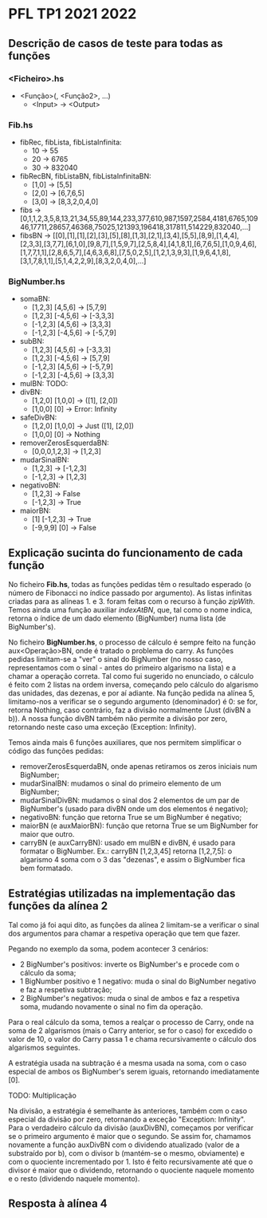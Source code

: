 # PFL TP1 2021 2022

## Descrição de casos de teste para todas as funções

### \<Ficheiro>.hs
- \<Função>(, \<Função2>, ...)
  - \<Input> -> \<Output>

### Fib.hs
- fibRec, fibLista, fibListaInfinita:
  - 10 -> 55
  - 20 -> 6765
  - 30 -> 832040
- fibRecBN, fibListaBN, fibListaInfinitaBN:
  - [1,0] -> [5,5]
  - [2,0] -> [6,7,6,5]
  - [3,0] -> [8,3,2,0,4,0]
- fibs -> [0,1,1,2,3,5,8,13,21,34,55,89,144,233,377,610,987,1597,2584,4181,6765,10946,17711,28657,46368,75025,121393,196418,317811,514229,832040,...]
- fibsBN -> [[0],[1],[1],[2],[3],[5],[8],[1,3],[2,1],[3,4],[5,5],[8,9],[1,4,4],[2,3,3],[3,7,7],[6,1,0],[9,8,7],[1,5,9,7],[2,5,8,4],[4,1,8,1],[6,7,6,5],[1,0,9,4,6],[1,7,7,1,1],[2,8,6,5,7],[4,6,3,6,8],[7,5,0,2,5],[1,2,1,3,9,3],[1,9,6,4,1,8],[3,1,7,8,1,1],[5,1,4,2,2,9],[8,3,2,0,4,0],...]

### BigNumber.hs
- somaBN:
  - [1,2,3] [4,5,6] -> [5,7,9]
  - [1,2,3] [-4,5,6] -> [-3,3,3]
  - [-1,2,3] [4,5,6] -> [3,3,3]
  - [-1,2,3] [-4,5,6] -> [-5,7,9]
- subBN:
  - [1,2,3] [4,5,6] -> [-3,3,3]
  - [1,2,3] [-4,5,6] -> [5,7,9]
  - [-1,2,3] [4,5,6] -> [-5,7,9]
  - [-1,2,3] [-4,5,6] -> [3,3,3]
- mulBN: TODO:
- divBN:
  - [1,2,0] [1,0,0] -> ([1], [2,0])
  - [1,0,0] [0] -> Error: Infinity
- safeDivBN:
  - [1,2,0] [1,0,0] -> Just ([1], [2,0])
  - [1,0,0] [0] -> Nothing
- removerZerosEsquerdaBN:
  - [0,0,0,1,2,3] -> [1,2,3]
- mudarSinalBN:
  - [1,2,3] -> [-1,2,3]
  - [-1,2,3] -> [1,2,3]
- negativoBN:
  - [1,2,3] -> False
  - [-1,2,3] -> True
- maiorBN:
  - [1] [-1,2,3] -> True
  - [-9,9,9] [0] -> False

## Explicação sucinta do funcionamento de cada função

No ficheiro **Fib.hs**, todas as funções pedidas têm o resultado esperado (o número de Fibonacci no índice passado por argumento). As listas infinitas criadas para as alíneas 1. e 3. foram feitas com o recurso à função *zipWith*. Temos ainda uma função auxiliar *indexAtBN*, que, tal como o nome indica, retorna o índice de um dado elemento (BigNumber) numa lista (de BigNumber's).

No ficheiro **BigNumber.hs**, o processo de cálculo é sempre feito na função aux\<Operação>BN, onde é tratado o problema do carry. As funções pedidas limitam-se a "ver" o sinal do BigNumber (no nosso caso, representamos com o sinal - antes do primeiro algarismo na lista) e a chamar a operação correta. Tal como fui sugerido no enunciado, o cálculo é feito com 2 listas na ordem inversa, começando pelo cálculo do algarismo das unidades, das dezenas, e por aí adiante. Na função pedida na alínea 5, limitamo-nos a verificar se o segundo argumento (denominador) é 0: se for, retorna Nothing, caso contrário, faz a divisão normalmente (Just (divBN a b)). A nossa função divBN também não permite a divisão por zero, retornando neste caso uma exceção (Exception: Infinity).

Temos ainda mais 6 funções auxiliares, que nos permitem simplificar o código das funções pedidas:
- removerZerosEsquerdaBN, onde apenas retiramos os zeros iniciais num BigNumber;
- mudarSinalBN: mudamos o sinal do primeiro elemento de um BigNumber;
- mudarSinalDivBN: mudamos o sinal dos 2 elementos de um par de BigNumber's (usado para divBN onde um dos elementos é negativo);
- negativoBN: função que retorna True se um BigNumber é negativo;
- maiorBN (e auxMaiorBN): função que retorna True se um BigNumber for maior que outro.
- carryBN (e auxCarryBN): usado em mulBN e divBN, é usado para formatar o BigNumber. Ex.: carryBN [1,2,3,45] retorna [1,2,7,5]: o algarismo 4 soma com o 3 das "dezenas", e assim o BigNumber fica bem formatado.

## Estratégias utilizadas na implementação das funções da alínea 2

Tal como já foi aqui dito, as funções da alínea 2 limitam-se a verificar o sinal dos argumentos para chamar a respetiva operação que tem que fazer. 

Pegando no exemplo da soma, podem acontecer 3 cenários:
- 2 BigNumber's positivos: inverte os BigNumber's e procede com o cálculo da soma;
- 1 BigNumber positivo e 1 negativo: muda o sinal do BigNumber negativo e faz a respetiva subtração;
- 2 BigNumber's negativos: muda o sinal de ambos e faz a respetiva soma, mudando novamente o sinal no fim da operação.

Para o real cálculo da soma, temos a realçar o processo de Carry, onde na soma de 2 algarismos (mais o Carry anterior, se for o caso) for excedido o valor de 10, o valor do Carry passa 1 e chama recursivamente o cálculo dos algarismos seguintes.

A estratégia usada na subtração é a mesma usada na soma, com o caso especial de ambos os BigNumber's serem iguais, retornando imediatamente [0].

TODO: Multiplicação

Na divisão, a estratégia é semelhante às anteriores, também com o caso especial da divisão por zero, retornando a exceção "Exception: Infinity". 
Para o verdadeiro cálculo da divisão (auxDivBN), começamos por verificar se o primeiro argumento é maior que o segundo. Se assim for, chamamos novamente a função auxDivBN com o dividendo atualizado (valor de a substraído por b), com o divisor b (mantém-se o mesmo, obviamente) e com o quociente incrementado por 1. Isto é feito recursivamente até que o divisor é maior que o dividendo, retornando o quociente naquele momento e o resto (dividendo naquele momento).

## Resposta à alínea 4

